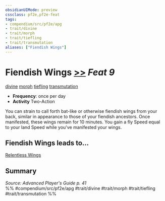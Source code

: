 ```yaml
---
obsidianUIMode: preview
cssclass: pf2e,pf2e-feat
tags:
- compendium/src/pf2e/apg
- trait/divine
- trait/morph
- trait/tiefling
- trait/transmutation
aliases: ["Fiendish Wings"]
---
```

# Fiendish Wings  [>>](../../Rules/core-rulebook/chapter-9-playing-the-game.md#Actions "Two-Action") *Feat 9*  
[divine](../../Rules/traits/divine.md)  [morph](../../Rules/traits/morph.md)  [tiefling](../../Rules/traits/tiefling-b1.md)  [transmutation](../../Rules/traits/transmutation.md)  

- **Frequency**: once per day
- **Activity** Two-Action

You can strain to call forth bat-like or otherwise fiendish wings from your back, similar in appearance to those of your fiendish ancestors. Once manifested, these wings remain for 10 minutes. You gain a fly Speed equal to your land Speed while you've manifested your wings.

## Fiendish Wings leads to...

[Relentless Wings](relentless-wings-apg.md)

## Summary

*Source: Advanced Player's Guide p. 41*  
%% #compendium/src/pf2e/apg #trait/divine #trait/morph #trait/tiefling #trait/transmutation %%